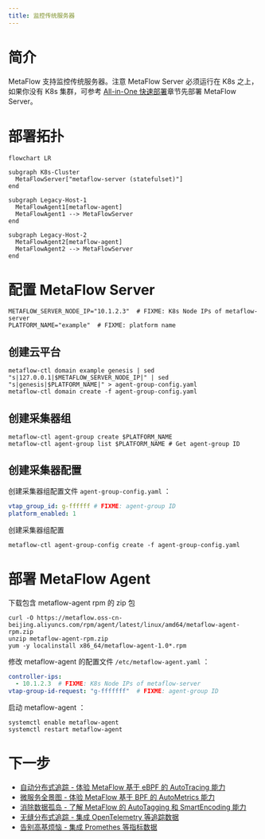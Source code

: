 ```yaml
---
title: 监控传统服务器
---
```


# 简介

MetaFlow 支持监控传统服务器。注意 MetaFlow Server 必须运行在 K8s 之上，如果你没有 K8s 集群，可参考 [All-in-One 快速部署](./all-in-one.html)章节先部署 MetaFlow Server。

# 部署拓扑

```mermaid
flowchart LR

subgraph K8s-Cluster
  MetaFlowServer["metaflow-server (statefulset)"]
end

subgraph Legacy-Host-1
  MetaFlowAgent1[metaflow-agent]
  MetaFlowAgent1 --> MetaFlowServer
end

subgraph Legacy-Host-2
  MetaFlowAgent2[metaflow-agent]
  MetaFlowAgent2 --> MetaFlowServer
end
```

# 配置 MetaFlow Server

```console
METAFLOW_SERVER_NODE_IP="10.1.2.3"  # FIXME: K8s Node IPs of metaflow-server
PLATFORM_NAME="example"  # FIXME: platform name
```

## 创建云平台

```console
metaflow-ctl domain example genesis | sed "s|127.0.0.1|$METAFLOW_SERVER_NODE_IP|" | sed "s|genesis|$PLATFORM_NAME|" > agent-group-config.yaml
metaflow-ctl domain create -f agent-group-config.yaml
```

## 创建采集器组

```console
metaflow-ctl agent-group create $PLATFORM_NAME
metaflow-ctl agent-group list $PLATFORM_NAME # Get agent-group ID
```

## 创建采集器配置

创建采集器组配置文件 `agent-group-config.yaml` ：
```yaml
vtap_group_id: g-ffffff # FIXME: agent-group ID
platform_enabled: 1
```
创建采集器组配置
```console
metaflow-ctl agent-group-config create -f agent-group-config.yaml
```

# 部署 MetaFlow Agent

下载包含 metaflow-agent rpm 的 zip 包
```console
curl -O https://metaflow.oss-cn-beijing.aliyuncs.com/rpm/agent/latest/linux/amd64/metaflow-agent-rpm.zip
unzip metaflow-agent-rpm.zip
yum -y localinstall x86_64/metaflow-agent-1.0*.rpm
```

修改 metaflow-agent 的配置文件 `/etc/metaflow-agent.yaml` ：
```yaml
controller-ips:
  - 10.1.2.3  # FIXME: K8s Node IPs of metaflow-server
vtap-group-id-request: "g-fffffff"  # FIXME: agent-group ID
```

启动 metaflow-agent ：

```console
systemctl enable metaflow-agent
systemctl restart metaflow-agent
```

# 下一步

- [自动分布式追踪 - 体验 MetaFlow 基于 eBPF 的 AutoTracing 能力](../auto-tracing/overview.html)
- [微服务全景图 - 体验 MetaFlow 基于 BPF 的 AutoMetrics 能力](../auto-metrics/overview.html)
- [消除数据孤岛 - 了解 MetaFlow 的 AutoTagging 和 SmartEncoding 能力](../auto-tagging/elimilate-data-silos.html)
- [无缝分布式追踪 - 集成 OpenTelemetry 等追踪数据](../agent-integration/tracing/overview.html)
- [告别高基烦恼 - 集成 Promethes 等指标数据](../agent-integration/metrics/overview.html)
